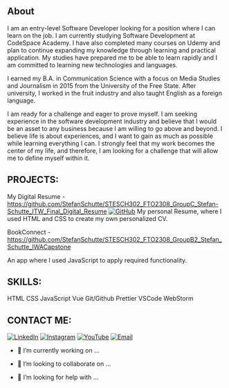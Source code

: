 ## About

I am an entry-level Software Developer looking for a position where I can learn on the job. I am currently studying Software Development at CodeSpace Academy. I have also completed many courses on Udemy and plan to continue expanding my knowledge through learning and practical application. My studies have prepared me to be able to learn rapidly and I am committed to learning new technologies and languages.

I earned my B.A. in Communication Science with a focus on Media Studies and Journalism in 2015 from the University of the Free State. After university, I worked in the fruit industry and also taught English as a foreign language.

I am ready for a challenge and eager to prove myself. I am seeking experience in the software development industry and believe that I would be an asset to any business because I am willing to go above and beyond. I believe life is about experiences, and I want to gain as much as possible while learning everything I can. I strongly feel that my work becomes the center of my life, and therefore, I am looking for a challenge that will allow me to define myself within it.

## PROJECTS:

My Digital Resume - https://github.com/StefanSchutte/STESCH302_FTO2308_GroupC_Stefan-Schutte_ITW_Final_Digital_Resume
[![GitHub](https://img.shields.io/badge/GitHub-https://github.com/StefanSchutte/STESCH302_FTO2308_GroupC_Stefan-Schutte_ITW_Final_Digital_Resume-blue.svg)](https://github.com/StefanSchutte/STESCH302_FTO2308_GroupC_Stefan-Schutte_ITW_Final_Digital_Resume)
  My personal Resume, where I used HTML and CSS to create my own personalized CV.

BookConnect - https://github.com/StefanSchutte/STESCH302_FTO2308_GroupB2_Stefan_Schutte_IWACapstone

  An app where I used JavaScript to apply required functionality.

## SKILLS:

HTML
CSS
JavaScript
Vue
Git/Github
Prettier
VSCode
WebStorm


## CONTACT ME:
[![LinkedIn](https://img.shields.io/badge/LinkedIn-0077B5?style=for-the-badge&logo=LinkedIn&logoColor=white)](https://www.linkedin.com/in/stefan-schutte-668578292/)
[![Instagram](https://img.shields.io/badge/Instagram-E4405F?style=for-the-badge&logo=instagram&logoColor=white)](https://www.instagram.com/stefan.schutte/)
[![YouTube](https://img.shields.io/badge/YouTube-FF0000?style=for-the-badge&logo=youtube&logoColor=white)](https://www.youtube.com/channel/UCPkJAECROt6Wqdns2yD4msw)
[![Email](https://img.shields.io/badge/Email-stefanschutte@icloud.com-blue?style=for-the-badge)](mailto:stefanschutte@icloud.com)





- 🔭 I’m currently working on ...

- 👯 I’m looking to collaborate on ...
- 🤔 I’m looking for help with ...


